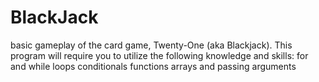 # BlackJack
basic gameplay of the card game, Twenty-One (aka Blackjack). This program will require you to utilize the following knowledge and skills: for and while loops conditionals functions arrays and passing arguments
